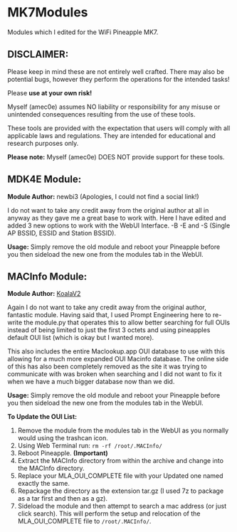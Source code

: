 # MK7Modules
Modules which I edited for the WiFi Pineapple MK7.

## DISCLAIMER:

Please keep in mind these are not entirely well crafted. There may also be potential bugs, however they perform the operations for the intended tasks!

Please **use at your own risk!**

Myself (amec0e) assumes NO liability or responsibility for any misuse or unintended consequences resulting from the use of these tools.

These tools are provided with the expectation that users will comply with all applicable laws and regulations. They are intended for educational and research purposes only.

**Please note:** Myself (amec0e) DOES NOT provide support for these tools.

## MDK4E Module:

**Module Author:** newbi3 (Apologies, I could not find a social link!)

I do not want to take any credit away from the original author at all in anyway as they gave me a great base to work with. Here I have edited and added 3 new options to work with the WebUI Interface. -B -E and -S (Single AP BSSID, ESSID and Station BSSID).

**Usage:** Simply remove the old module and reboot your Pineapple before you then sideload the new one from the modules tab in the WebUI.


## MACInfo Module:

**Module Author:** [KoalaV2](https://github.com/KoalaV2)

Again I do not want to take any credit away from the original author, fantastic module. Having said that, I used Prompt Engineering here to re-write the module.py that operates this to allow better searching for full OUIs instead of being limited to just the first 3 octets and using pineapples default OUI list (which is okay but I wanted more).  

This also includes the entire Maclookup.app OUI database to use with this allowing for a much more expanded OUI Macinfo database. The online side of this has also been completely removed as the site it was trying to communicate with was broken when searching and I did not want to fix it when we have a much bigger database now than we did.

**Usage:** Simply remove the old module and reboot your Pineapple before you then sideload the new one from the modules tab in the WebUI.

**To Update the OUI List:**

1. Remove the module from the modules tab in the WebUI as you normally would using the trashcan icon.
2. Using Web Terminal run: `rm -rf /root/.MACInfo/`
3. Reboot Pineapple. **(Important)**
4. Extract the MACInfo directory from within the archive and change into the MACInfo directory.
5. Replace your MLA_OUI_COMPLETE file with your Updated one named exactly the same.
6. Repackage the directory as the extension tar.gz (I used 7z to package as a tar first and then as a gz).
7. Sideload the module and then attempt to search a mac address (or just click search). This will perform the setup and relocation of the MLA_OUI_COMPLETE file to `/root/.MACInfo/`.

